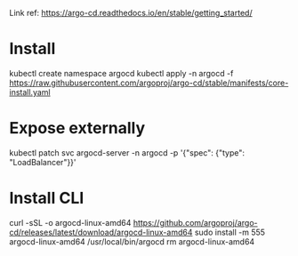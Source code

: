 Link ref: https://argo-cd.readthedocs.io/en/stable/getting_started/


# Install
kubectl create namespace argocd
kubectl apply -n argocd -f https://raw.githubusercontent.com/argoproj/argo-cd/stable/manifests/core-install.yaml
# Expose externally
kubectl patch svc argocd-server -n argocd -p '{"spec": {"type": "LoadBalancer"}}'


# Install CLI
curl -sSL -o argocd-linux-amd64 https://github.com/argoproj/argo-cd/releases/latest/download/argocd-linux-amd64
sudo install -m 555 argocd-linux-amd64 /usr/local/bin/argocd
rm argocd-linux-amd64